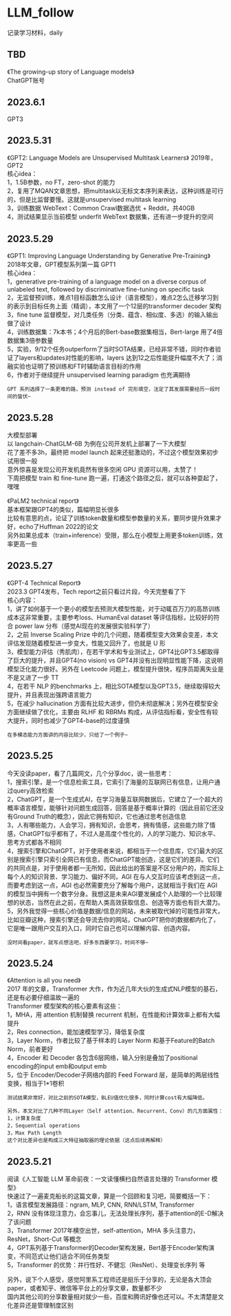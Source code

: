# LLM_follow
记录学习材料，daily


## TBD
《The growing-up story of Language models》  
ChatGPT账号

## 2023.6.1

GPT3

## 2023.5.31

《GPT2: Language Models are Unsupervised Multitask Learners》
    2019年，GPT2  
    核心idea：  
    1，1.5B参数，no FT，zero-shot 的能力  
    2，复用了MQAN文章思想，把multitask以无标文本序列来表达，这种训练是可行的，但是比监督要慢。这就是unsupervised multitask learning  
    3，训练数据 WebText：Common Crawl数据选优 + Reddit，共40GB  
    4，测试结果显示当前模型 underfit WebText 数据集，还有进一步提升的空间  


## 2023.5.29

《GPT1: Improving Language Understanding by Generative Pre-Training》  
    2018年文章，GPT模型系列第一篇 GPT1  
    核心idea：  
    1，generative pre-training of a language model on a diverse corpus of unlabeled text, followed by discriminative fine-tuning on specific task  
    2，无监督预训练，难点1目标函数怎么设计（语言模型），难点2怎么迁移学习到的表示到目标任务上面（精调），本文用了一个12层的transformer decoder 架构  
    3，fine tune 监督模型，对几类任务（分类、蕴含、相似度、多选）的输入输出做了设计  
    4，训练数据集：7k本书；4个月后的Bert-base数据集相当，Bert-large 用了4倍数据集3倍参数量  
    5，实验，9/12个任务outperform了当时SOTA结果，已经非常不错，同时作者验证了layers和updates对性能的影响，layers 达到12之后性能提升幅度不大了；消融实验也证明了预训练和FT时辅助语言目标的作用  
    6，作者对于继续提升 unsupervised learning paradigm 也充满期待  

    GPT 系列选择了一条更难的路，预测 instead of 完形填空，注定了其发展需要经历一段时间的蛰伏~  

## 2023.5.28

大模型部署  
    以 langchain-ChatGLM-6B 为例在公司开发机上部署了一下大模型  
    花了差不多3h，最终把 model launch 起来还挺激动的，不过这个模型效果初步试用很一般  
    意外惊喜是发现公司开发机竟然有很多空闲 GPU 资源可以用，太赞了！  
    下周把模型 train 和 fine-tune 跑一遍，打通这个路径之后，就可以各种耍起了，嘿嘿  

《PaLM2 technical report》  
    基本框架跟GPT4的类似，篇幅明显长很多  
    比较有意思的点，论证了训练token数量和模型参数量的关系，要同步提升效果才好，echo了Huffman 2022的论文  
    另外如果总成本（train+inference）受限，那么在小模型上用更多token训练，效率更高一些  

## 2023.5.27

《GPT-4 Technical Report》  
    2023.3 GPT4发布，Tech report之前只看过片段，今天完整看了下  
    核心内容：  
    1，讲了如何基于一个更小的模型去预测大模型性能，对于动辄百万刀的高昂训练成本这非常重要，主要参考loss、HumanEval dataset 等评估指标，比较好的符合 power law 分布（感觉AI现在的发展很实验科学了）  
    2，之前 Inverse Scaling Prize 中的几个问题，随着模型变大效果会变差，本文评估发现随着模型进一步变大，性能又回升了，也就是 U 形  
    3，模型能力评估（秀肌肉），在若干学术和专业测试上，GPT4比GPT3.5都取得了巨大的提升，并且GPT4(no vision) vs GPT4并没有出现明显性能下降，这说明模型泛化能力很好。另外在 Leetcode 问题上，模型提升很快，程序员距离失业是不是又进了一步 TT  
    4，在若干 NLP 的benchmarks 上，相比SOTA模型以及GPT3.5，继续取得较大提升，并且表现出强跨语言能力  
    5，在减少 hallucination 方面有比较大进步，但仍未彻底解决；另外在模型安全方面继续做了优化，主要由 RLHF 和 RBRMs 构成，从评估指标看，安全性有较大提升，同时也减少了GPT4-base的过度谨慎  

    在多模态能力方面讲的内容比较少，只给了一个例子~  

## 2023.5.25

今天没读paper，看了几篇网文，几个分享doc，说一些思考：  
    1，搜索引擎，是一个信息检索工具，它索引了海量的互联网已有信息，让用户通过query高效检索  
    2，ChatGPT，是一个生成式AI，在学习海量互联网数据后，它建立了一个超大的概率语言模型，能够针对问题生成回答，回答是基于概率计算的（因此目前它还没有Ground Truth的概念），因此它拥有知识，它也通过思考创造信息  
    3，人有哪些能力，人会学习，拥有知识，会思考，拥有情感，这些能力除了情感，ChatGPT似乎都有了，不过人是高度个性化的，人的学习能力、知识水平、思考方式都各不相同  
    4，搜索引擎和ChatGPT，对于使用者来说，都相当于一个信息库，它们最大的区别是搜索引擎只索引全网已有信息，而ChatGPT能创造，这是它们的差异。它们的共同点是，对于使用者都一无所知，因此给出的答案是不区分用户的，而实际上每个人的知识背景、学习能力、偏好不同，AGI 在与人交互时应该考虑到这一点，而要考虑到这一点，AGI 也必然需要充分了解每个用户，这就相当于我们在 AGI 的模型当中拥有一个数字分身。我想这是未来AGI要发展成个人助理的一个比较理想的状态，当然在此之前，在帮助人类高效获取信息、创造等方面也有巨大潜力。  
    5，另外我觉得一些核心价值是数据/信息的网站，未来被取代掉的可能性非常大，比如豆瓣这种，搜索引擎还会导流去你的网站，ChatGPT把你的数据都内化了，它是唯一跟用户交互的入口，同时它自己也可以理解内容、创造内容。  

    没时间看paper，就写点想法吧，好多东西要学习，时间不够~  

## 2023.5.24

《Attention is all you need》  
    2017 年的文章，Transformer 大作，作为近几年大伙的生成式NLP模型的基石，还是有必要仔细温故一遍的  
    Transformer 模型架构的核心要素有这些：  
    1，MHA，用 attention 机制替换 recurrent 机制，在性能和计算效率上都有大幅提升  
    2，Res connection，能加速模型学习，降低复杂度  
    3，Layer Norm，作者比较了基于样本的 Layer Norm 和基于Feature的Batch Norm，前者更好  
    4，Encoder 和 Decoder 各包含6层网络，输入分别是叠加了positional encoding的input emb和output emb  
    5，位于 Encoder/Decoder子网络内部的 Feed Forward 层，是简单的两层线性变换，相当于1*1卷积  
    
    测试结果非常好，对比之前的SOTA模型，BLEU值优化很多，同时计算cost有大幅降低。  

    另外，本文对比了几种不同Layer（Self attention、Recurrent、Conv）的几方面属性：
    1，计算复杂度  
    2，Sequential operations  
    3，Max Path Length
    这个对比差异也是构成三大特征抽取器的理论依据（这点后续再解释）  


## 2023.5.21

阅读《人工智能 LLM 革命前夜：一文读懂横扫自然语言处理的 Transformer 模型》  
    快速过了一遍麦克船长的这篇文章，算是一个回顾和复习吧，简要概括一下：  
    1，语言模型发展路径：ngram, MLP, CNN, RNN/LSTM, Transformer  
    2，RNN 没有体现注意力，会忘事儿，无法处理长序列，基于attention的E-D解决了该问题  
    3，Transformer 2017年横空出世，self-attention，MHA 多头注意力，ResNet，Short-Cut 等概念  
    4，GPT系列基于Transformer的Decoder架构发展，Bert基于Encoder架构演变，不同范式让他们适合不同任务类型  
    5，Transformer 的优势：并行性好、不健忘（ResNet）、处理变长序列 等  

另外，说下个人感受，感觉阿里系工程师还是挺乐于分享的，无论是各大顶会paper，或者知乎、微信等平台上的分享文章，数量都不少  
国内其他公司的分享数量相对就少一些，百度和腾讯好像也还可以。不太清楚是文化差异还是管理制度区别  